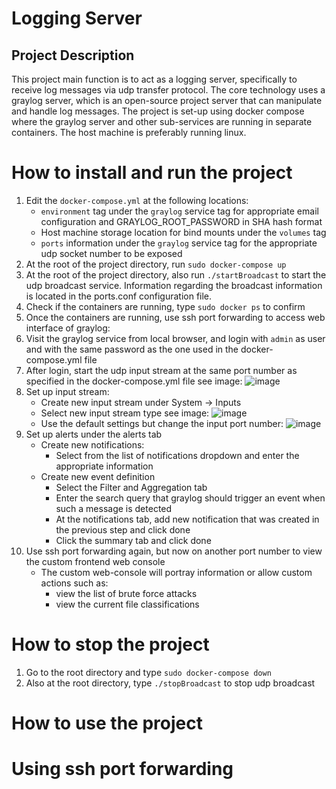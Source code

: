 # Logging Server

## Project Description
This project main function is to act as a logging server, specifically to receive log messages via 
udp transfer protocol. The core technology uses a graylog server, which is an open-source project 
server that can manipulate and handle log messages. The project is set-up using docker compose 
where the graylog server and other sub-services are running in separate containers. The host machine
is preferably running linux.

# How to install and run the project
1. Edit the `docker-compose.yml` at the following locations:
    * `environment` tag under the `graylog`
service tag for appropriate email configuration and GRAYLOG_ROOT_PASSWORD in SHA hash format
    * Host machine storage location for bind mounts under the `volumes` tag
    * `ports` information under the `graylog` service tag for the appropriate udp socket number to be exposed
2. At the root of the project directory, run `sudo docker-compose up`
3. At the root of the project directory, also run `./startBroadcast` to start the udp broadcast service. 
Information regarding the broadcast information is located in the ports.conf configuration file.
4. Check if the containers are running, type `sudo docker ps` to confirm
5. Once the containers are running, use ssh port forwarding to access web interface of graylog: 
6. Visit the graylog service from local browser, and login with `admin` as user and with the
same password as the one used in the docker-compose.yml file
7. After login, start the udp input stream at the same port number as specified in the docker-compose.yml file
see image: ![image](https://user-images.githubusercontent.com/75064420/174514501-6f905e32-6f00-4ac6-ab0b-e60cf9b09c92.png)
8. Set up input stream:
    * Create new input stream under System -> Inputs
    * Select new input stream type see image: ![image](https://user-images.githubusercontent.com/75064420/174514947-53904f1b-942f-4f6a-8351-7e3250534e02.png)
    * Use the default settings but change the input port number: ![image](https://user-images.githubusercontent.com/75064420/174515211-9c0c3a8f-e30e-49c6-b8bb-55d9365bf92d.png)
9. Set up alerts under the alerts tab
    * Create new notifications:
        * Select from the list of notifications dropdown and enter the appropriate information
    * Create new event definition
        * Select the Filter and Aggregation tab
        * Enter the search query that graylog should trigger an event when such a message is detected
        * At the notifications tab, add new notification that was created in the previous step and click done
        * Click the summary tab and click done
10. Use ssh port forwarding again, but now on another port number to view the custom frontend
web console
    * The custom web-console will portray information or allow custom actions such as:
        * view the list of brute force attacks
        * view the current file classifications 
# How to stop the project
1. Go to the root directory and type `sudo docker-compose down`
2. Also at the root directory, type `./stopBroadcast` to stop udp broadcast

# How to use the project

# Using ssh port forwarding

